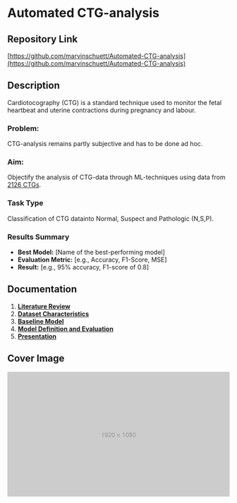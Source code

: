 # Automated CTG-analysis

## Repository Link

[https://github.com/marvinschuett/Automated-CTG-analysis](https://github.com/marvinschuett/Automated-CTG-analysis)

## Description

Cardiotocography (CTG) is a standard technique used to monitor the fetal heartbeat and uterine contractions during pregnancy and labour.

### Problem: 
CTG-analysis remains partly subjective and has to be done ad hoc.

### Aim:
Objectify the analysis of CTG-data through ML-techniques using data from [2126 CTGs](https://archive.ics.uci.edu/dataset/193/cardiotocography).

### Task Type

Classification of CTG datainto Normal, Suspect and Pathologic (N,S,P).

### Results Summary

- **Best Model:** [Name of the best-performing model]
- **Evaluation Metric:** [e.g., Accuracy, F1-Score, MSE]
- **Result:** [e.g., 95% accuracy, F1-score of 0.8]

## Documentation

1. **[Literature Review](0_LiteratureReview/README.md)**
2. **[Dataset Characteristics](1_DatasetCharacteristics/exploratory_data_analysis.ipynb)**
3. **[Baseline Model](2_BaselineModel/baseline_model.ipynb)**
4. **[Model Definition and Evaluation](3_Model/model_definition_evaluation)**
5. **[Presentation](4_Presentation/README.md)**

## Cover Image

![Project Cover Image](CoverImage/cover_image.png)

